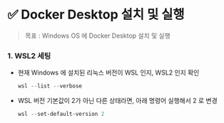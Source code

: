 # ✅ Docker Desktop 설치 및 실행

> 목표 : Windows OS 에 Docker Desktop 설치 및 실행



### 1. WSL2 세팅

- 현재 Windows 에 설치된 리눅스 버전이 WSL 인지, WSL2 인지 확인

  ```powershell
  wsl --list --verbose
  ```

- WSL 버전 기본값이 2가 아닌 다른 상태라면, 아래 명령어 실행해서 2 로 변경

  ```powershell
  wsl --set-default-version 2
  ```

  
